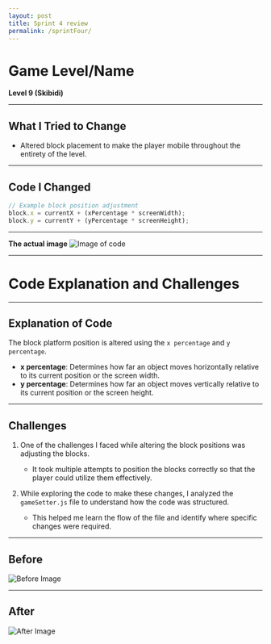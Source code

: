 ```yaml
---
layout: post
title: Sprint 4 review
permalink: /sprintFour/
---
```


# **Game Level/Name**  
**Level 9 (Skibidi)**  

---

## **What I Tried to Change**  
- Altered block placement to make the player mobile throughout the entirety of the level.

---

## **Code I Changed**  
```javascript
// Example block position adjustment
block.x = currentX + (xPercentage * screenWidth);
block.y = currentY + (yPercentage * screenHeight);
```
---
**The actual image**
![Image of code](https://github.com/user-attachments/assets/54b7ecd8-77f1-4626-819e-d5dbc085f994)

---

# **Code Explanation and Challenges**  

---

## **Explanation of Code**  
The block platform position is altered using the `x percentage` and `y percentage`.  

- **x percentage**: Determines how far an object moves horizontally relative to its current position or the screen width.  
- **y percentage**: Determines how far an object moves vertically relative to its current position or the screen height.  

---

## **Challenges**  
1. One of the challenges I faced while altering the block positions was adjusting the blocks.  
   - It took multiple attempts to position the blocks correctly so that the player could utilize them effectively.  

2. While exploring the code to make these changes, I analyzed the `gameSetter.js` file to understand how the code was structured.  
   - This helped me learn the flow of the file and identify where specific changes were required.  

---

## **Before**  
![Before Image](https://github.com/user-attachments/assets/9e8b76bd-c3db-4b57-b510-46cc4fc59f86)  

---

## **After**  
![After Image](https://github.com/user-attachments/assets/ca174d8a-35ba-4f7c-a672-30b1585d0cf9)  
